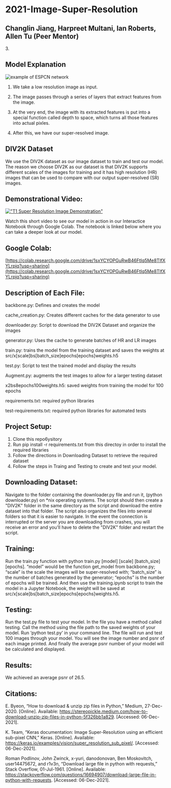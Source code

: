 <p align="center">
 
# 2021-Image-Super-Resolution #

## Changlin Jiang, Harpreet Multani, Ian Roberts, Allen Tu (Peer Mentor) ##
3.</p>
## Model Explanation ##
![example of ESPCN network](https://www.researchgate.net/profile/Laure-Tougne/publication/348205251/figure/fig3/AS:998108766953472@1614979082518/Ecient-sub-pixel-convolutional-neural-network-ESPCN-29.ppm)
1. We take a low resolution image as input.

 
2. The image passes through a series of layers that extract features from the image.
 
3. At the very end, the image with its extracted features is put into a special function called depth to space, which turns all those features into actual pixles.
 
4. After this, we have our super-resolved image.
 
## DIV2K Dataset ##
We use the DIV2K dataset as our image dataset to train and test our model. The reason we choose DIV2K as our dataset is that DIV2K supports different scales of the images for training and it has high resolution (HR) images that can be used to compare with our output super-resolved (SR) images.

## Demonstrational Video: ##
[!["T1 Super Resolution Image Demonstration"](https://i9.ytimg.com/vi_webp/OMfTSoxE3QY/mqdefault.webp?v=61b10aaa&sqp=CJDsyI0G&rs=AOn4CLDIbr6yP_G4T5uQXzXDTsp2QtqFwA)](https://youtu.be/OMfTSoxE3QY)

Watch this short video to see our model in action in our Interactice Notebook through Google Colab. The notebook is linked below where you can take a deeper look at our model.

## Google Colab: ##
[https://colab.research.google.com/drive/1sxYCYOPGuRwB46FtIq5Me8TIfXYLrpjq?usp=sharing](https://colab.research.google.com/drive/1sxYCYOPGuRwB46FtIq5Me8TIfXYLrpjq?usp=sharing)

## Description of Each File: ##

backbone.py: Defines and creates the model

cache_creation.py: Creates different caches for the data generator to use

downloader.py: Script to download the DIV2K Dataset and organize the images

generator.py: Uses the cache to generate batches of HR and LR images

train.py: trains the model from the training dataset and saves the weights at src/x[scale]bs[batch_size]epochs[epochs]weights.h5

test.py: Script to test the trained model and display the results

Augment.py: augments the test images to allow for a larger testing dataset

x2bs8epochs100weights.h5: saved weights from training the model for 100 epochs

requirements.txt: required python libraries

test-requirements.txt: required python libraries for automated tests

## Project Setup: ##

1. Clone this repo6ysitory
2. Run pip install -r requirements.txt from this directoy in order to install the required libraries
3. Follow the directions in Downloading Dataset to retrieve the required dataset
4. Follow the steps in Traing and Testing to create and test your model.

## Downloading Dataset: ##
Navigate to the folder containing the downloader.py file and run it, (python downloader.py) on *nix operating systems. The script should then create a "DIV2K" folder in the same directory as the script and download the entire dataset into that folder. The script also organizes the files into several folders so that it is easier to navigate. In the event the connection is interrupted or the server you are downloading from crashes, you will receive an error and you’ll have to delete the "DIV2K" folder and restart the script.
## Training: ##
Run the train.py function with python train.py [model] [scale] [batch_size] [epochs]. “model” would be the function get_model from backbone.py; “scale” is the scale the images will be super-resolved with; “batch_size” is the number of batches generated by the generator; “epochs” is the number of epochs will be trained. And then use the training.ipynb script to train the model in a Jupyter Notebook, the weight will be saved at src/x[scale]bs[batch_size]epochs[epochs]weights.h5.
## Testing: ##
Run the test.py file to test your model. In the file you have a method called testing. Call the method using the file path to the saved weights of your model. Run ‘python test.py’ in your command line. The file will run and test 100 images through your model. You will see the image number and psnr of each image printed. And finally the average psnr number of your model will be calculated and displayed.

## Results: ##
We achieved an average psnr of 26.5.
## Citations: ##
E. Byeon, “How to download & unzip zip files in Python,” Medium, 27-Dec-2020. [Online]. Available: https://stereopickle.medium.com/how-to-download-unzip-zip-files-in-python-5f326bb1a829. [Accessed: 06-Dec-2021].

K. Team, “Keras documentation: Image Super-Resolution using an efficient sub-pixel CNN,” Keras. [Online]. Available: https://keras.io/examples/vision/super_resolution_sub_pixel/. [Accessed: 06-Dec-2021].

Roman Podlinov, John Zwinck, x-yuri, danodonovan, Ben Moskovitch, user14475672, and r1v3n, “Download large file in python with requests,” Stack Overflow, 01-Jul-1961. [Online]. Available: https://stackoverflow.com/questions/16694907/download-large-file-in-python-with-requests. [Accessed: 06-Dec-2021]. 
